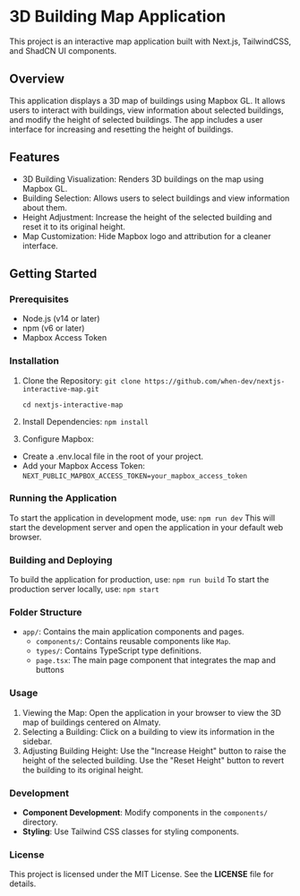 # 3D Building Map Application

This project is an interactive map application built with Next.js, TailwindCSS, and ShadCN UI components.

## Overview

This application displays a 3D map of buildings using Mapbox GL. It allows users to interact with 
buildings, view information about selected buildings, and modify the height of selected buildings. 
The app includes a user interface for increasing and resetting the height of buildings.

## Features

- 3D Building Visualization: Renders 3D buildings on the map using Mapbox GL.
- Building Selection: Allows users to select buildings and view information about them.
- Height Adjustment: Increase the height of the selected building and reset it to its original height.
- Map Customization: Hide Mapbox logo and attribution for a cleaner interface.

## Getting Started
### Prerequisites

* Node.js (v14 or later)
* npm (v6 or later)
* Mapbox Access Token

### Installation
1. Clone the Repository: 
    `git clone https://github.com/when-dev/nextjs-interactive-map.git`

    `cd nextjs-interactive-map`
    
2. Install Dependencies:
    `npm install`

3. Configure Mapbox:
- Create a .env.local file in the root of your project.
- Add your Mapbox Access Token:
    `NEXT_PUBLIC_MAPBOX_ACCESS_TOKEN=your_mapbox_access_token`

### Running the Application
To start the application in development mode, use:
`npm run dev`
This will start the development server and open the application in your default web browser.

### Building and Deploying
To build the application for production, use:
    `npm run build`
To start the production server locally, use:
    `npm start`

### Folder Structure
- `app/`: Contains the main application components and pages.
    - `components/`: Contains reusable components like `Map`.
    - `types/`: Contains TypeScript type definitions.
    - `page.tsx`: The main page component that integrates the map and buttons

### Usage 
1. Viewing the Map: Open the application in your browser to view the 3D map of buildings 
centered on Almaty.
2. Selecting a Building: Click on a building to view its information in the sidebar.
3. Adjusting Building Height: Use the "Increase Height" button to raise the height of the selected 
building. Use the "Reset Height" button to revert the building to its original height.

### Development 
- **Component Development**: Modify components in the `components/` directory.
- **Styling**: Use Tailwind CSS classes for styling components.

### License
This project is licensed under the MIT License. See the **LICENSE** file for details.